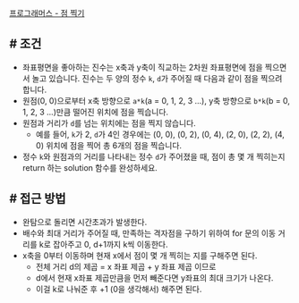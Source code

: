 
[프로그래머스 - 점 찍기](https://school.programmers.co.kr/learn/courses/30/lessons/140107)



## **# 조건**

- 좌표평면을 좋아하는 진수는 x축과 y축이 직교하는 2차원 좌표평면에 점을 찍으면서 놀고 있습니다. 진수는 두 양의 정수 `k`, `d`가 주어질 때 다음과 같이 점을 찍으려 합니다.
- 원점(0, 0)으로부터 x축 방향으로 `a*k`(a = 0, 1, 2, 3 ...), y축 방향으로 `b*k`(b = 0, 1, 2, 3 ...)만큼 떨어진 위치에 점을 찍습니다.
- 원점과 거리가 `d`를 넘는 위치에는 점을 찍지 않습니다.
	- 예를 들어, `k`가 2, `d`가 4인 경우에는 (0, 0), (0, 2), (0, 4), (2, 0), (2, 2), (4, 0) 위치에 점을 찍어 총 6개의 점을 찍습니다.
- 정수 `k`와 원점과의 거리를 나타내는 정수 `d`가 주어졌을 때, 점이 총 몇 개 찍히는지 return 하는 solution 함수를 완성하세요.




## **# 접근 방법**

- 완탐으로 돌리면 시간초과가 발생한다.
- 배수와 최대 거리가 주어질 때, 만족하는 격자점을 구하기 위하여 for 문의 이동 거리를 k로 잡아주고 0, d+1까지 k씩 이동한다.
- x축을 0부터 이동하며 현재 x에서 점이 몇 개 찍히는 지를 구해주면 된다.
	- 전체 거리 d의 제곱  = x 좌표 제곱 + y 좌표 제곱 이므로
	- d에서 현재 x좌표 제곱만큼을 먼저 빼준다면 y좌표의 최대 크기가 나온다.
	- 이걸 k로 나눠준 후 +1 (0을 생각해서) 해주면 된다.

